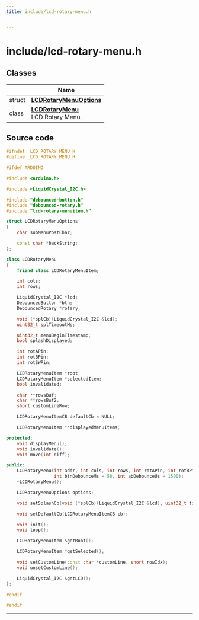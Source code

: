 ```yaml
---
title: include/lcd-rotary-menu.h


---
```


# include/lcd-rotary-menu.h








## Classes

|                | Name           |
| -------------- | -------------- |
| struct | **[LCDRotaryMenuOptions](https://github.com/devel0/iot-utils/tree/main/data/api/Classes/struct_l_c_d_rotary_menu_options.md)**  |
| class | **[LCDRotaryMenu](https://github.com/devel0/iot-utils/tree/main/data/api/Classes/class_l_c_d_rotary_menu.md)** <br>LCD Rotary Menu.  |
















## Source code

```cpp
#ifndef _LCD_ROTARY_MENU_H
#define _LCD_ROTARY_MENU_H

#ifdef ARDUINO

#include <Arduino.h>

#include <LiquidCrystal_I2C.h>

#include "debounced-button.h"
#include "debounced-rotary.h"
#include "lcd-rotary-menuitem.h"

struct LCDRotaryMenuOptions
{
    char subMenuPostChar;

    const char *backString;
};

class LCDRotaryMenu
{
    friend class LCDRotaryMenuItem;

    int cols;
    int rows;

    LiquidCrystal_I2C *lcd;
    DebouncedButton *btn;
    DebouncedRotary *rotary;

    void (*splCb)(LiquidCrystal_I2C &lcd);
    uint32_t splTimeoutMs;

    uint32_t menuBeginTimestamp;
    bool splashDisplayed;

    int rotAPin;
    int rotBPin;
    int rotSWPin;

    LCDRotaryMenuItem *root;
    LCDRotaryMenuItem *selectedItem;
    bool invalidated;

    char **rowsBuf;
    char **rowsBuf2;
    short customLineRow;

    LCDRotaryMenuItemCB defaultCb = NULL;

    LCDRotaryMenuItem **displayedMenuItems;

protected:
    void displayMenu();
    void invalidate();
    void move(int diff);

public:
    LCDRotaryMenu(int addr, int cols, int rows, int rotAPin, int rotBPin, int rotSWPin, bool inverted = false,
                  int btnDebounceMs = 50, int abDebounceUs = 1500);
    ~LCDRotaryMenu();

    LCDRotaryMenuOptions options;

    void setSplashCb(void (*splCb)(LiquidCrystal_I2C &lcd), uint32_t timeoutMs);

    void setDefaultCb(LCDRotaryMenuItemCB cb);

    void init();
    void loop();

    LCDRotaryMenuItem &getRoot();

    LCDRotaryMenuItem *getSelected();

    void setCustomLine(const char *customLine, short rowIdx);
    void unsetCustomLine();

    LiquidCrystal_I2C &getLCD();
};

#endif

#endif
```


-------------------------------


